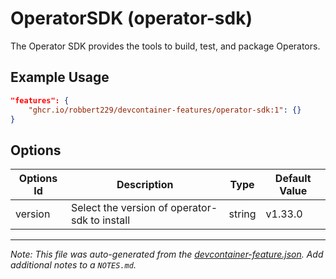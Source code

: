 
# OperatorSDK (operator-sdk)

The Operator SDK provides the tools to build, test, and package Operators.

## Example Usage

```json
"features": {
    "ghcr.io/robbert229/devcontainer-features/operator-sdk:1": {}
}
```

## Options

| Options Id | Description | Type | Default Value |
|-----|-----|-----|-----|
| version | Select the version of operator-sdk to install | string | v1.33.0 |



---

_Note: This file was auto-generated from the [devcontainer-feature.json](https://github.com/robbert229/devcontainer-features/blob/main/src/operator-sdk/devcontainer-feature.json).  Add additional notes to a `NOTES.md`._
